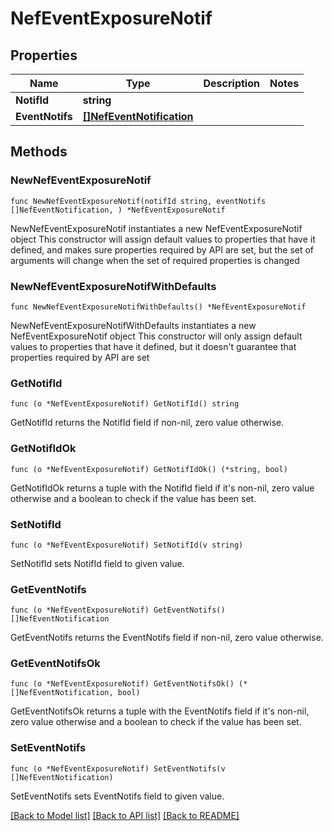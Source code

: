 # NefEventExposureNotif

## Properties

Name | Type | Description | Notes
------------ | ------------- | ------------- | -------------
**NotifId** | **string** |  | 
**EventNotifs** | [**[]NefEventNotification**](NefEventNotification.md) |  | 

## Methods

### NewNefEventExposureNotif

`func NewNefEventExposureNotif(notifId string, eventNotifs []NefEventNotification, ) *NefEventExposureNotif`

NewNefEventExposureNotif instantiates a new NefEventExposureNotif object
This constructor will assign default values to properties that have it defined,
and makes sure properties required by API are set, but the set of arguments
will change when the set of required properties is changed

### NewNefEventExposureNotifWithDefaults

`func NewNefEventExposureNotifWithDefaults() *NefEventExposureNotif`

NewNefEventExposureNotifWithDefaults instantiates a new NefEventExposureNotif object
This constructor will only assign default values to properties that have it defined,
but it doesn't guarantee that properties required by API are set

### GetNotifId

`func (o *NefEventExposureNotif) GetNotifId() string`

GetNotifId returns the NotifId field if non-nil, zero value otherwise.

### GetNotifIdOk

`func (o *NefEventExposureNotif) GetNotifIdOk() (*string, bool)`

GetNotifIdOk returns a tuple with the NotifId field if it's non-nil, zero value otherwise
and a boolean to check if the value has been set.

### SetNotifId

`func (o *NefEventExposureNotif) SetNotifId(v string)`

SetNotifId sets NotifId field to given value.


### GetEventNotifs

`func (o *NefEventExposureNotif) GetEventNotifs() []NefEventNotification`

GetEventNotifs returns the EventNotifs field if non-nil, zero value otherwise.

### GetEventNotifsOk

`func (o *NefEventExposureNotif) GetEventNotifsOk() (*[]NefEventNotification, bool)`

GetEventNotifsOk returns a tuple with the EventNotifs field if it's non-nil, zero value otherwise
and a boolean to check if the value has been set.

### SetEventNotifs

`func (o *NefEventExposureNotif) SetEventNotifs(v []NefEventNotification)`

SetEventNotifs sets EventNotifs field to given value.



[[Back to Model list]](../README.md#documentation-for-models) [[Back to API list]](../README.md#documentation-for-api-endpoints) [[Back to README]](../README.md)



